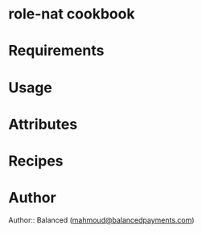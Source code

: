 # role-nat cookbook

# Requirements

# Usage

# Attributes

# Recipes

# Author

Author:: Balanced (<mahmoud@balancedpayments.com>)

